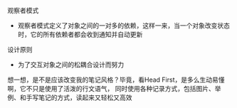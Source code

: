 观察者模式

- 观察者模式定义了对象之间的一对多的依赖，这样一来，当一个对象改变状态时，它的所有依赖者都会收到通知并自动更新

设计原则

- 为了交互对象之间的松耦合设计而努力

想一想，是不是应该改变我的笔记风格？毕竟，看Head First，是多么生动易懂啊，它不只是使用了活泼的行文语气，
同时使用各种记录方式，包括图片、举例、和手写笔记的方式，读起来又轻松又高效